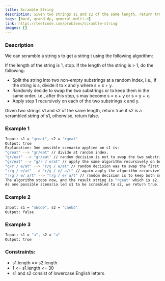 ```yaml
---
title: Scramble String
description: Given two strings s1 and s2 of the same length, return true if s2 is a scrambled string of s1, otherwise, return false.
tags: [hard, grand-dp, general-multi-d]
link: https://leetcode.com/problems/scramble-string
images: []
---
```


### Description

We can scramble a string s to get a string t using the following algorithm:

If the length of the string is 1, stop.
If the length of the string is > 1, do the following:

- Split the string into two non-empty substrings at a random index, i.e., if the string is s, divide it to x and y where s = x + y.
- Randomly decide to swap the two substrings or to keep them in the same order. i.e., after this step, s may become s = x + y or s = y + x.
- Apply step 1 recursively on each of the two substrings x and y.

Given two strings s1 and s2 of the same length, return true if s2 is a scrambled string of s1, otherwise, return false.

 

### Example 1

```bash
Input: s1 = "great", s2 = "rgeat"
Output: true
Explanation: One possible scenario applied on s1 is:
"great" --> "gr/eat" // divide at random index.
"gr/eat" --> "gr/eat" // random decision is not to swap the two substrings and keep them in order.
"gr/eat" --> "g/r / e/at" // apply the same algorithm recursively on both substrings. divide at random index each of them.
"g/r / e/at" --> "r/g / e/at" // random decision was to swap the first substring and to keep the second substring in the same order.
"r/g / e/at" --> "r/g / e/ a/t" // again apply the algorithm recursively, divide "at" to "a/t".
"r/g / e/ a/t" --> "r/g / e/ a/t" // random decision is to keep both substrings in the same order.
The algorithm stops now, and the result string is "rgeat" which is s2.
As one possible scenario led s1 to be scrambled to s2, we return true.
```

### Example 2

```bash
Input: s1 = "abcde", s2 = "caebd"
Output: false
```

### Example 3

```bash
Input: s1 = "a", s2 = "a"
Output: true
```

### Constraints:

- s1.length == s2.length
- 1 <= s1.length <= 30
- s1 and s2 consist of lowercase English letters.